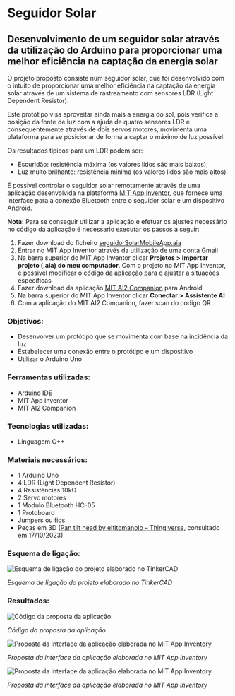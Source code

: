 # Seguidor Solar
## Desenvolvimento de um seguidor solar através da utilização do Arduino para proporcionar uma melhor eficiência na captação da energia solar

O projeto proposto consiste num seguidor solar, que foi desenvolvido com o intuito de proporcionar uma melhor eficiência na captação da energia solar através de um sistema de rastreamento com sensores LDR (Light Dependent Resistor).

Este protótipo visa aproveitar ainda mais a energia do sol, pois verifica a posição da fonte de luz com a ajuda de quatro sensores LDR e consequentemente através de dois servos motores, movimenta uma plataforma para se posicionar de forma a captar o máximo de luz possível.

Os resultados típicos para um LDR podem ser:
- Escuridão: resistência máxima (os valores lidos são mais baixos);
- Luz muito brilhante: resistência mínima (os valores lidos são mais altos).

É possivel controlar o seguidor solar remotamente através de uma aplicação desenvolvida na plataforma [MIT App Inventor](https://appinventor.mit.edu/), que fornece uma interface para a conexão Bluetooth entre o seguidor solar e um dispositivo Android.

**Nota:** 
Para se conseguir utilizar a aplicação e efetuar os ajustes necessário no código da aplicação é necessario executar os passos a seguir:

1. Fazer download do ficheiro [seguidorSolarMobileApp.aia](https://github.com/D1ogoCS/Seguidor-Solar/raw/main/SeguidorSolar/seguidorSolarMobileApp.aia)
2. Entrar no MIT App Inventor através da utilização de uma conta Gmail
3. Na barra superior do MIT App Inventor clicar **Projetos > Importar projeto (.aia) do meu computador**. Com o projeto no MIT App Inventor, é possivel modificar o código da aplicação para o ajustar a situações específicas
4. Fazer download da aplicação [MIT AI2 Companion](https://play.google.com/store/apps/details?id=edu.mit.appinventor.aicompanion3&hl=pt_PT&pli=1) para Android
5. Na barra superior do MIT App Inventor clicar **Conectar > Assistente AI**
6. Com a aplicação do MIT AI2 Companion, fazer scan do código QR

### Objetivos: 
- Desenvolver um protótipo que se movimenta com base na incidência da luz
- Estabelecer uma conexão entre o protótipo e um dispositivo
- Utilizar o Arduino Uno
  
### Ferramentas utilizadas:
- Arduino IDE
- MIT App Inventor
- MIT AI2 Companion

### Tecnologias utilizadas:
- Linguagem C++

### Materiais necessários:
- 1 Arduino Uno
- 4 LDR (Light Dependent Resistor)
- 4 Resistências 10kΩ
- 2 Servo motores
- 1 Modulo Bluetooth HC-05
- 1 Protoboard
- Jumpers ou fios
- Peças em 3D ([Pan tilt head by eltitomanolo – Thingiverse](https://www.thingiverse.com/thing:2467743), consultado em 17/10/2023)

###  Esquema de ligação:
![Esquema de ligação do projeto elaborado no TinkerCAD](https://github.com/D1ogoCS/Seguidor-Solar/blob/main/imagens/esquemaLigacao.png)

*Esquema de ligação do projeto elaborado no TinkerCAD*

### Resultados:
![Código da proposta da aplicação](https://github.com/D1ogoCS/Seguidor-Solar/blob/main/imagens/codigoMobileApp.png)

*Código da proposta da aplicação*

![Proposta da interface da aplicação elaborada no MIT App Inventory](https://github.com/D1ogoCS/Seguidor-Solar/blob/main/imagens/mobileApp.jpg)

*Proposta da interface da aplicação elaborada no MIT App Inventory*

![Proposta da interface da aplicação elaborada no MIT App Inventory](https://github.com/D1ogoCS/Seguidor-Solar/blob/main/imagens/mobileApp2.jpg)

*Proposta da interface da aplicação elaborada no MIT App Inventory*
